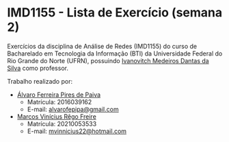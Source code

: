 # IMD1155 - Lista de Exercício (semana 2)
Exercícios da disciplina de Análise de Redes (IMD1155) do curso de Bacharelado em Tecnologia da Informação (BTI) da Universidade Federal do Rio Grande do Norte (UFRN), possuindo [Ivanovitch Medeiros Dantas da Silva](https://github.com/ivanovitchm) como professor.

Trabalho realizado por:
- [Álvaro Ferreira Pires de Paiva](https://github.com/alvarofpp)
  - Matrícula: 2016039162
  - E-mail: alvarofepipa@gmail.com
- [Marcos Vinícius Rêgo Freire](https://github.com/mvinnicius22)
  - Matrícula: 20210053533
  - E-mail: mvinnicius22@hotmail.com
